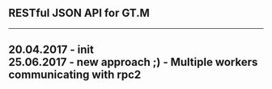 RESTful JSON API for GT.M
--------------------------------





--------------------------------
20.04.2017 - init<br />
25.06.2017 - new approach ;) - Multiple workers communicating with rpc2<br />
--------------------------------


